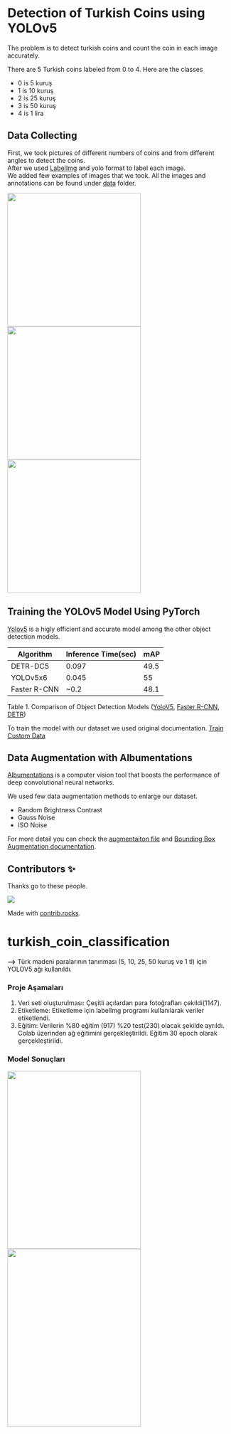 # Detection of Turkish Coins using YOLOv5

The problem is to detect turkish coins and count the coin in each image accurately.<br>

There are 5 Turkish coins labeled from 0 to 4. Here are the classes<br>

* 0 is 5 kuruş <br>
* 1 is 10 kuruş <br>
* 2 is 25 kuruş <br>
* 3 is 50 kuruş <br>
* 4 is 1 lira <br>

## Data Collecting 
First, we took pictures of different numbers of coins and from different angles to detect the coins. <br>
After we used [LabelImg](https://github.com/heartexlabs/labelImg) and yolo format to label each image. <br>
We added few examples of images that we took. All the images and annotations can be found under [data](https://github.com/ynsgkturk/CoinDetectionProject/tree/main/data) folder. <br>

<p float="left">
  <img src="/data/train/images/IMG_000086.jpg" width="300" />
  <img src="/data/train/images/IMG_000178.jpg" width="300" /> 
  <img src="/data/train/images/IMG_000587.jpg" width="300" />
</p>

## Training the YOLOv5 Model Using PyTorch

[Yolov5](https://github.com/ultralytics/yolov5) is a higly efficient and accurate model among the other object detection models. 

| Algorithm     |  Inference Time(sec) | mAP |
| ------------- | ------------- | --------- |
| DETR-DC5 | 0.097  | 49.5 |
| YOLOv5x6  | 0.045  | 55 |
| Faster R-CNN | ~0.2 | 48.1 | 

Table 1. Comparison of Object Detection Models ([YoloV5](https://pytorch.org/hub/ultralytics_yolov5/), [Faster R-CNN](https://github.com/ShaoqingRen/faster_rcnn), [DETR](https://github.com/facebookresearch/detr))

To train the model with our dataset we used original documentation. [Train Custom Data](https://github.com/ultralytics/yolov5/wiki/Train-Custom-Data)

## Data Augmentation with Albumentations

[Albumentations](https://albumentations.ai/) is a computer vision tool that boosts the performance of deep convolutional neural networks.<br>

We used few data augmentation methods to enlarge our dataset.
* Random Brightness Contrast
* Gauss Noise 
* ISO Noise

For more detail you can check the [augmentaiton file](https://github.com/ynsgkturk/CoinDetectionProject/blob/main/data_augmentation.py) and [Bounding Box Augmentation documentation](https://albumentations.ai/docs/getting_started/bounding_boxes_augmentation/).

## Contributors ✨
Thanks go to these people.

<a href="https://github.com/FatihGovtas/turkish_coin_classification/graphs/contributors">
  <img src="https://contrib.rocks/image?repo=ynsgkturk/CoinDetectionProject" />
</a>

Made with [contrib.rocks](https://contrib.rocks).


# turkish_coin_classification
**-->** Türk madeni paralarının tanınması (5, 10, 25, 50 kuruş ve 1 tl) için YOLOV5 ağı kullanıldı.
### Proje Aşamaları	
1)	Veri seti oluşturulması: Çeşitli açılardan para fotoğrafları çekildi(1147). 
2)	Etiketleme: Etiketleme için labelImg programı kullanılarak veriler etiketlendi.
3)	Eğitim: Verilerin %80 eğitim (917) %20 test(230) olacak şekilde ayrıldı. Colab üzerinden ağ eğitimini gerçekleştirildi. Eğitim 30 epoch olarak gerçekleştirildi.
### Model Sonuçları
<img src="https://user-images.githubusercontent.com/74897177/181749841-b2f463a3-5533-4cf5-ba12-7703f7cd0087.png" width=300 height=400>                                <img src="https://user-images.githubusercontent.com/74897177/181750751-b34bd613-bc96-47e8-808a-4f70e9da2dc2.png" width=300 height=400>
